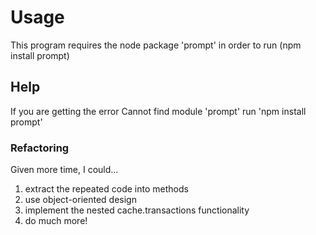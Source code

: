 # Usage

This program requires the node package 'prompt' in order to run (npm install prompt)

## Help

If you are getting the error Cannot find module 'prompt'
run 'npm install prompt'

### Refactoring

Given more time, I could...
1) extract the repeated code into methods
2) use object-oriented design
3) implement the nested cache.transactions functionality
4) do much more!
